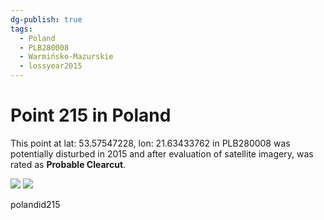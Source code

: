 ```yaml
---
dg-publish: true
tags:
  - Poland
  - PLB280008
  - Warmińsko-Mazurskie
  - lossyear2015
---
```


# Point 215 in Poland

This point at lat: 53.57547228, lon: 21.63433762 in PLB280008 was potentially disturbed in 2015 and after evaluation of satellite imagery, was rated as **Probable Clearcut**.

<div class='juxtapose' data-showcredits='false'>
<img src='https://baserow-backend-production20240528124524339000000001.s3.amazonaws.com/user_files/ttqPMjKJ31wAgUBfg6CnI7r6bUqbe8XR_a2bcceb3c89507cb9fbdb2ab62482c1665f3b487143a7dedae67d674943f6583.png' data-label='September 2014' />
<img src='https://baserow-backend-production20240528124524339000000001.s3.amazonaws.com/user_files/ixg0hoXQxIrDjAn9QAVskVyQGQP5Bv1z_fb82a045fe64abf2c8f2c75d7a64909e30508e62b40fe7e2a3229de868457e55.png' data-label='July 2018' />
</div>

polandid215